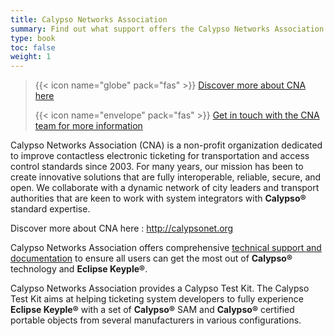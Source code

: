 ```yaml
---
title: Calypso Networks Association
summary: Find out what support offers the Calypso Networks Association team.
type: book
toc: false
weight: 1
---
```


> {{< icon name="globe" pack="fas" >}} [Discover more about CNA here](https://calypsonet.org)
>
> {{< icon name="envelope" pack="fas" >}} [Get in touch with the CNA team for more information](https://calypsonet.org/contact-us/)

Calypso Networks Association (CNA) is a non-profit organization dedicated to improve contactless
electronic ticketing for transportation and access control standards since 2003.
For many years, our mission has been to create innovative solutions that are fully interoperable,
reliable, secure, and open. We collaborate with a dynamic network of city leaders and transport
authorities that are keen to work with system integrators with **Calypso®** standard expertise.

Discover more about CNA here : http://calypsonet.org

Calypso Networks Association offers comprehensive [technical support and documentation](https://calypsonet.org/technical-support-documentation/)
to ensure all users can get the most out of **Calypso®** technology and **Eclipse Keyple®**.

Calypso Networks Association provides a Calypso Test Kit. The Calypso Test Kit aims at helping
ticketing system developers to fully experience **Eclipse Keyple®** with a set of **Calypso®** SAM and
**Calypso®** certified portable objects from several manufacturers in various configurations. 
